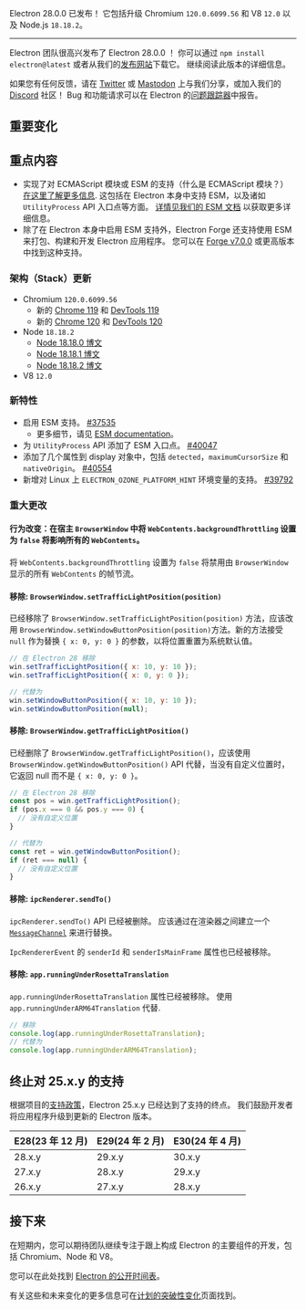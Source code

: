 Electron 28.0.0 已发布！ 它包括升级  Chromium `120.0.6099.56` 和 V8 `12.0` 以及 Node.js `18.18.2`。

***

Electron 团队很高兴发布了 Electron 28.0.0 ！ 你可以通过 `npm install electron@latest` 或者从我们的[发布网站](https://releases.electronjs.org/releases/stable)下载它。 继续阅读此版本的详细信息。

如果您有任何反馈，请在 [Twitter](https://twitter.com/electronjs) 或 [Mastodon](https://social.lfx.dev/@electronjs) 上与我们分享，或加入我们的 [Discord](https://discord.com/invite/electronjs) 社区！ Bug 和功能请求可以在 Electron 的[问题跟踪器](https://github.com/electron/electron/issues)中报告。

## 重要变化

## 重点内容

- 实现了对 ECMAScript 模块或 ESM 的支持（什么是 ECMAScript 模块？） [在这里了解更多信息](https://nodejs.org/api/esm.html#modules-ecmascript-modules). 这包括在 Electron 本身中支持 ESM，以及诸如 `UtilityProcess` API 入口点等方面。 [详情见我们的 ESM 文档](https://www.electronjs.org/docs/latest/tutorial/esm) 以获取更多详细信息。
- 除了在 Electron 本身中启用 ESM 支持外，Electron Forge 还支持使用 ESM 来打包、构建和开发 Electron 应用程序。 您可以在 [Forge v7.0.0](https://github.com/electron/forge/releases/tag/v7.0.0) 或更高版本中找到这种支持。

### 架构（Stack）更新

- Chromium `120.0.6099.56`
  - 新的 [Chrome 119](https://developer.chrome.com/blog/new-in-chrome-119/) 和 [DevTools 119](https://developer.chrome.com/blog/new-in-devtools-119/)
  - 新的 [Chrome 120](https://developer.chrome.com/blog/new-in-chrome-120/) 和 [DevTools 120](https://developer.chrome.com/blog/new-in-devtools-120/)
- Node `18.18.2`
  - [Node 18.18.0 博文](https://nodejs.org/en/blog/release/v18.18.0/)
  - [Node 18.18.1 博文](https://nodejs.org/en/blog/release/v18.18.1/)
  - [Node 18.18.2 博文](https://nodejs.org/en/blog/release/v18.18.2/)
- V8 `12.0`

### 新特性

- 启用 ESM 支持。 [#37535](https://github.com/electron/electron/pull/37535)
  - 更多细节，请见 [ESM documentation](https://www.electronjs.org/docs/latest/tutorial/esm)。
- 为 `UtilityProcess` API 添加了 ESM 入口点。 [#40047](https://github.com/electron/electron/pull/40047)
- 添加了几个属性到 display 对象中，包括 `detected`，`maximumCursorSize` 和 `nativeOrigin`。 [#40554](https://github.com/electron/electron/pull/40554)
- 新增对 Linux 上 `ELECTRON_OZONE_PLATFORM_HINT` 环境变量的支持。 [#39792](https://github.com/electron/electron/pull/39792)

### 重大更改

#### 行为改变：在宿主 `BrowserWindow` 中将 `WebContents.backgroundThrottling` 设置为 `false` 将影响所有的 `WebContents`。

将 `WebContents.backgroundThrottling` 设置为 `false` 将禁用由 `BrowserWindow` 显示的所有 `WebContents` 的帧节流。

#### 移除: `BrowserWindow.setTrafficLightPosition(position)`

已经移除了 `BrowserWindow.setTrafficLightPosition(position)` 方法，应该改用 `BrowserWindow.setWindowButtonPosition(position)`方法。新的方法接受 `null` 作为替换 `{ x: 0, y: 0 }` 的参数，以将位置重置为系统默认值。

```js
// 在 Electron 28 移除
win.setTrafficLightPosition({ x: 10, y: 10 });
win.setTrafficLightPosition({ x: 0, y: 0 });

// 代替为
win.setWindowButtonPosition({ x: 10, y: 10 });
win.setWindowButtonPosition(null);
```

#### 移除: `BrowserWindow.getTrafficLightPosition()`

已经删除了 `BrowserWindow.getTrafficLightPosition()`，应该使用 `BrowserWindow.getWindowButtonPosition()` API 代替，当没有自定义位置时，它返回 null 而不是 `{ x: 0, y: 0 }`。

```js
// 在 Electron 28 移除
const pos = win.getTrafficLightPosition();
if (pos.x === 0 && pos.y === 0) {
  // 没有自定义位置
}

// 代替为
const ret = win.getWindowButtonPosition();
if (ret === null) {
  // 没有自定义位置
}
```

#### 移除: `ipcRenderer.sendTo()`

`ipcRenderer.sendTo()` API 已经被删除。 应该通过在渲染器之间建立一个 [`MessageChannel`](tutorial/message-ports.md#setting-up-a-messagechannel-between-two-renderers) 来进行替换。

`IpcRendererEvent` 的 `senderId` 和 `senderIsMainFrame` 属性也已经被移除。

#### 移除: `app.runningUnderRosettaTranslation`

`app.runningUnderRosettaTranslation` 属性已经被移除。
使用 `app.runningUnderARM64Translation` 代替.

```js
// 移除
console.log(app.runningUnderRosettaTranslation);
// 代替为
console.log(app.runningUnderARM64Translation);
```

## 终止对 25.x.y 的支持

根据项目的[支持政策](https://www.electronjs.org/docs/latest/tutorial/electron-timelines#version-support-policy)，Electron 25.x.y 已经达到了支持的终点。 我们鼓励开发者将应用程序升级到更新的 Electron 版本。

| E28(23 年 12 月) | E29(24 年 2 月) | E30(24 年 4 月) |
| -------------- | ------------- | ------------- |
| 28.x.y         | 29.x.y        | 30.x.y        |
| 27.x.y         | 28.x.y        | 29.x.y        |
| 26.x.y         | 27.x.y        | 28.x.y        |

## 接下来

在短期内，您可以期待团队继续专注于跟上构成 Electron 的主要组件的开发，包括 Chromium、Node 和 V8。

您可以在此处找到 [Electron 的公开时间表](https://www.electronjs.org/docs/latest/tutorial/electron-timelines)。

有关这些和未来变化的更多信息可在[计划的突破性变化](https://github.com/electron/electron/blob/main/docs/breaking-changes.md)页面找到。
